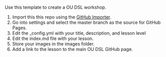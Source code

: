 Use this template to create a OU DSL workshop. 

1. Import this this repo using the [GitHub Importer](https://github.com/new/import). 
2. Go into settings and select the master branch as the source for GitHub Pages. 
3. Edit the _config.yml with your title, description, and lesson level
4. Edit the index.md file with your lesson. 
5. Store your images in the images folder. 
6. Add a link to the lesson to the main OU DSL GitHub page. 
